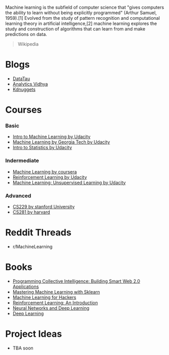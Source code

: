 Machine learning is the subfield of computer science that "gives computers the ability to learn without being explicitly programmed" (Arthur Samuel, 1959).[1] Evolved from the study of pattern recognition and computational learning theory in artificial intelligence,[2] machine learning explores the study and construction of algorithms that can learn from and make predictions on data.

> Wikipedia

# Blogs

* [DataTau](http://www.datatau.com/)
* [Analytics Vidhya](https://www.analyticsvidhya.com/blog/)
* [Kdnuggets](http://www.kdnuggets.com/websites/blogs.html)

# Courses

### Basic

* [Intro to Machine Learning by Udacity](https://www.udacity.com/course/intro-to-machine-learning--ud120)
* [Machine Learning by Georgia Tech by Udacity](https://www.udacity.com/course/machine-learning--ud262)
* [Intro to Statistics by Udacity](https://www.udacity.com/course/intro-to-machine-learning--ud120)

### Indermediate

* [Machine Learning by coursera](https://www.coursera.org/learn/machine-learning)
* [Reinforcement Learning by Udacity](https://www.udacity.com/course/reinforcement-learning--ud600)
* [Machine Learning: Unsupervised Learning by Udacity](https://www.udacity.com/course/machine-learning-unsupervised-learning--ud741)

### Advanced

* [CS229 by stanford University](http://cs229.stanford.edu/)
* [CS281 by harvard](http://www.seas.harvard.edu/courses/cs281/)

# Reddit Threads

* r/MachineLearning

# Books

* [Programming Collective Intelligence: Building Smart Web 2.0 Applications](https://www.amazon.com/dp/0596529325?tag=inspiredalgor-20)
* [Mastering Machine Learning with Sklearn](https://www.packtpub.com/big-data-and-business-intelligence/mastering-machine-learning-scikit-learn)
* [Machine Learning for Hackers](https://www.amazon.com/Machine-Learning-Hackers-Drew-Conway/dp/1449303714/ref=pd_sim_14_4?ie=UTF8&dpID=51cwV1i8S6L&dpSrc=sims&preST=_AC_UL160_SR121%2C160_&refRID=1G6PPENNCQK9S9N0VBVB)
* [Reinforcement Learning: An Introduction](http://people.inf.elte.hu/lorincz/Files/RL_2006/SuttonBook.pdf)
* [Neural Networks and Deep Learning](http://neuralnetworksanddeeplearning.com/)
* [Deep Learning](http://www.deeplearningbook.org/)

# Project Ideas

* TBA soon
